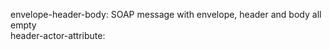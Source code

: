 envelope-header-body: SOAP message with envelope, header and body all empty   
header-actor-attribute:  
